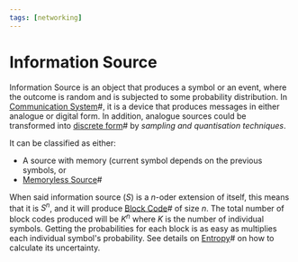 ```yaml
---
tags: [networking]
---
```


# Information Source

Information Source is an object that produces a symbol or an event, where the
outcome is random and is subjected to some probability distribution. In
[Communication System](202210042126.md)#, it is a device that produces messages
in either analogue or digital form. In addition, analogue sources could be
transformed into [discrete form](202210042219.md)# by *sampling and quantisation
techniques*.

It can be classified as either:
- A source with memory (current symbol depends on the previous symbols, or
- [Memoryless Source](202209291056.md)#

When said information source ($S$) is a $n$-oder extension of itself, this means
that it is $S^n$, and it will produce [Block Code](202210290914.md)# of size
$n$. The total number of block codes produced will be $K^n$ where $K$ is the
number of individual symbols. Getting the probabilities for each block is as
easy as multiplies each individual symbol's probability. See details on
[Entropy](202209291005.md)# on how to calculate its uncertainty.
